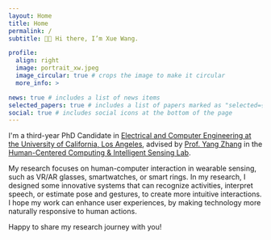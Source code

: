 ```yaml
---
layout: Home
title: Home
permalink: /
subtitle: 👋🏻 Hi there, I’m Xue Wang.

profile:
  align: right
  image: portrait_xw.jpeg
  image_circular: true # crops the image to make it circular
  more_info: >

news: true # includes a list of news items
selected_papers: true # includes a list of papers marked as "selected={true}"
social: true # includes social icons at the bottom of the page
---
```


I'm a third-year PhD Candidate in [Electrical and Computer Engineering at the University of California, Los Angeles](https://www.ee.ucla.edu/), advised by [Prof. Yang Zhang](https://yangzhang.dev/) in the [Human-Centered Computing & Intelligent Sensing Lab](https://hilab.dev/). 

My research focuses on human-computer interaction in wearable sensing, such as VR/AR glasses, smartwatches, or smart rings. In my research, I designed some innovative systems that can recognize activities, interpret speech, or estimate pose and gestures, to create more intuitive interactions. I hope my work can enhance user experiences, by making technology more naturally responsive to human actions.

Happy to share my research journey with you!


